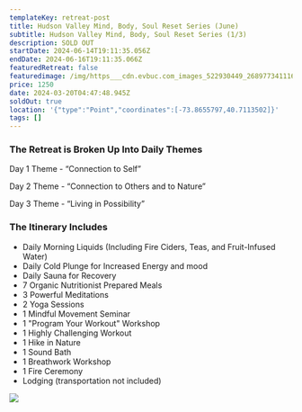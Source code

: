 ```yaml
---
templateKey: retreat-post
title: Hudson Valley Mind, Body, Soul Reset Series (June)
subtitle: Hudson Valley Mind, Body, Soul Reset Series (1/3)
description: SOLD OUT
startDate: 2024-06-14T19:11:35.056Z
endDate: 2024-06-16T19:11:35.066Z
featuredRetreat: false
featuredimage: /img/https___cdn.evbuc.com_images_522930449_268977341116_1_original.jpg
price: 1250
date: 2024-03-20T04:47:48.945Z
soldOut: true
location: '{"type":"Point","coordinates":[-73.8655797,40.7113502]}'
tags: []
---
```

### The Retreat is Broken Up Into Daily Themes

Day 1 Theme - “Connection to Self”

Day 2 Theme - “Connection to Others and to Nature”

Day 3 Theme - “Living in Possibility”

### The Itinerary Includes

* Daily Morning Liquids (Including Fire Ciders, Teas, and Fruit-Infused Water)
* Daily Cold Plunge for Increased Energy and mood
* Daily Sauna for Recovery
* 7 Organic Nutritionist Prepared Meals
* 3 Powerful Meditations
* 2 Yoga Sessions
* 1 Mindful Movement Seminar
* 1 "Program Your Workout" Workshop
* 1 Highly Challenging Workout
* 1 Hike in Nature
* 1 Sound Bath
* 1 Breathwork Workshop
* 1 Fire Ceremony
* Lodging (transportation not included)

![](/img/img_5473.jpeg)
